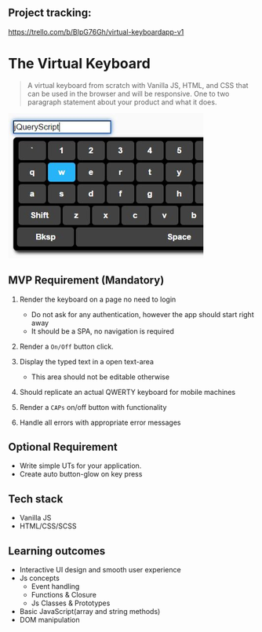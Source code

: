## Project tracking:

<https://trello.com/b/BIpG76Gh/virtual-keyboardapp-v1>

# The Virtual Keyboard

> A virtual keyboard from scratch with Vanilla JS, HTML, and CSS that can be used in the browser and will be responsive.
> One to two paragraph statement about your product and what it does.

![](sample.jpg)

## MVP Requirement (Mandatory)

1. Render the keyboard on a page no need to login

   - Do not ask for any authentication, however the app should start right away
   - It should be a SPA, no navigation is required

2. Render a `On/Off` button click.

3. Display the typed text in a open text-area

   - This area should not be editable otherwise

4. Should replicate an actual QWERTY keyboard for mobile machines

5. Render a `CAPs` on/off button with functionality

6. Handle all errors with appropriate error messages

## Optional Requirement

- Write simple UTs for your application.
- Create auto button-glow on key press

## Tech stack

- Vanilla JS
- HTML/CSS/SCSS

## Learning outcomes

- Interactive UI design and smooth user experience
- Js concepts
  - Event handling
  - Functions & Closure
  - Js Classes & Prototypes
- Basic JavaScript(array and string methods)
- DOM manipulation
